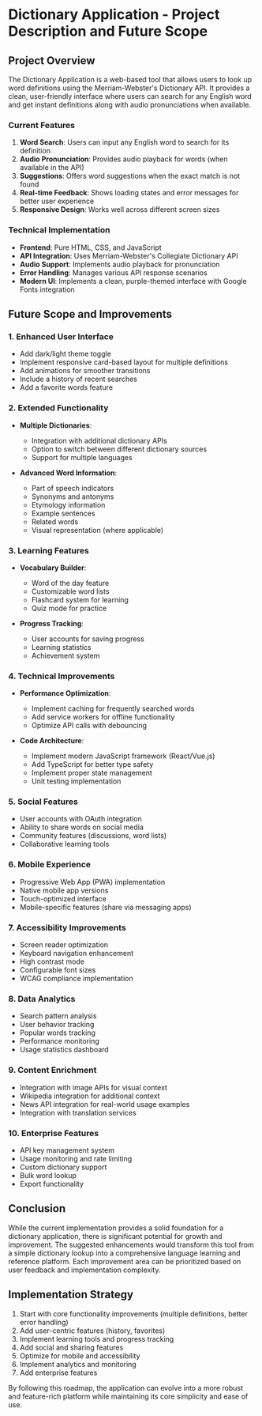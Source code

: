 # Dictionary Application - Project Description and Future Scope

## Project Overview

The Dictionary Application is a web-based tool that allows users to look up word definitions using the Merriam-Webster's Dictionary API. It provides a clean, user-friendly interface where users can search for any English word and get instant definitions along with audio pronunciations when available.

### Current Features

1. **Word Search**: Users can input any English word to search for its definition
2. **Audio Pronunciation**: Provides audio playback for words (when available in the API)
3. **Suggestions**: Offers word suggestions when the exact match is not found
4. **Real-time Feedback**: Shows loading states and error messages for better user experience
5. **Responsive Design**: Works well across different screen sizes

### Technical Implementation

- **Frontend**: Pure HTML, CSS, and JavaScript
- **API Integration**: Uses Merriam-Webster's Collegiate Dictionary API
- **Audio Support**: Implements audio playback for pronunciation
- **Error Handling**: Manages various API response scenarios
- **Modern UI**: Implements a clean, purple-themed interface with Google Fonts integration

## Future Scope and Improvements

### 1. Enhanced User Interface

- Add dark/light theme toggle
- Implement responsive card-based layout for multiple definitions
- Add animations for smoother transitions
- Include a history of recent searches
- Add a favorite words feature

### 2. Extended Functionality

- **Multiple Dictionaries**:

  - Integration with additional dictionary APIs
  - Option to switch between different dictionary sources
  - Support for multiple languages

- **Advanced Word Information**:
  - Part of speech indicators
  - Synonyms and antonyms
  - Etymology information
  - Example sentences
  - Related words
  - Visual representation (where applicable)

### 3. Learning Features

- **Vocabulary Builder**:

  - Word of the day feature
  - Customizable word lists
  - Flashcard system for learning
  - Quiz mode for practice

- **Progress Tracking**:
  - User accounts for saving progress
  - Learning statistics
  - Achievement system

### 4. Technical Improvements

- **Performance Optimization**:

  - Implement caching for frequently searched words
  - Add service workers for offline functionality
  - Optimize API calls with debouncing

- **Code Architecture**:
  - Implement modern JavaScript framework (React/Vue.js)
  - Add TypeScript for better type safety
  - Implement proper state management
  - Unit testing implementation

### 5. Social Features

- User accounts with OAuth integration
- Ability to share words on social media
- Community features (discussions, word lists)
- Collaborative learning tools

### 6. Mobile Experience

- Progressive Web App (PWA) implementation
- Native mobile app versions
- Touch-optimized interface
- Mobile-specific features (share via messaging apps)

### 7. Accessibility Improvements

- Screen reader optimization
- Keyboard navigation enhancement
- High contrast mode
- Configurable font sizes
- WCAG compliance implementation

### 8. Data Analytics

- Search pattern analysis
- User behavior tracking
- Popular words tracking
- Performance monitoring
- Usage statistics dashboard

### 9. Content Enrichment

- Integration with image APIs for visual context
- Wikipedia integration for additional context
- News API integration for real-world usage examples
- Integration with translation services

### 10. Enterprise Features

- API key management system
- Usage monitoring and rate limiting
- Custom dictionary support
- Bulk word lookup
- Export functionality

## Conclusion

While the current implementation provides a solid foundation for a dictionary application, there is significant potential for growth and improvement. The suggested enhancements would transform this tool from a simple dictionary lookup into a comprehensive language learning and reference platform. Each improvement area can be prioritized based on user feedback and implementation complexity.

## Implementation Strategy

1. Start with core functionality improvements (multiple definitions, better error handling)
2. Add user-centric features (history, favorites)
3. Implement learning tools and progress tracking
4. Add social and sharing features
5. Optimize for mobile and accessibility
6. Implement analytics and monitoring
7. Add enterprise features

By following this roadmap, the application can evolve into a more robust and feature-rich platform while maintaining its core simplicity and ease of use.
